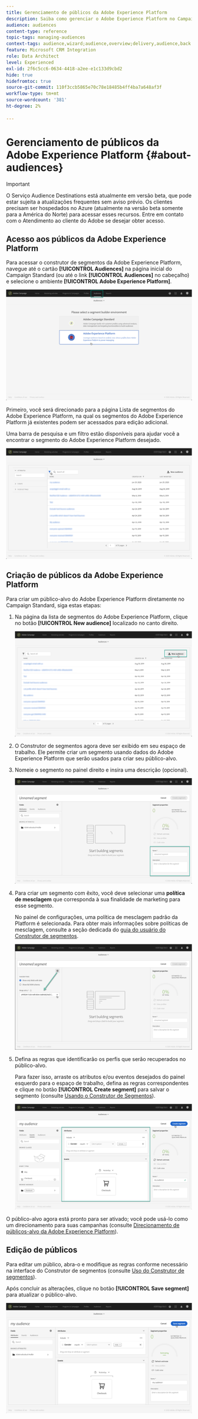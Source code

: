 ```yaml
---
title: Gerenciamento de públicos da Adobe Experience Platform
description: Saiba como gerenciar o Adobe Experience Platform no Campaign Standard.
audience: audiences
content-type: reference
topic-tags: managing-audiences
context-tags: audience,wizard;audience,overview;delivery,audience,back
feature: Microsoft CRM Integration
role: Data Architect
level: Experienced
exl-id: 2f6c5cc6-0634-4418-a2ee-e1c133d9cbd2
hide: true
hidefromtoc: true
source-git-commit: 110f3ccb5865e70c78e18485b4ff4ba7a648af3f
workflow-type: tm+mt
source-wordcount: '381'
ht-degree: 2%

---
```


# Gerenciamento de públicos da Adobe Experience Platform {#about-audiences}

>[!IMPORTANT]
>
>O Serviço Audience Destinations está atualmente em versão beta, que pode estar sujeita a atualizações frequentes sem aviso prévio. Os clientes precisam ser hospedados no Azure (atualmente na versão beta somente para a América do Norte) para acessar esses recursos. Entre em contato com o Atendimento ao cliente do Adobe se desejar obter acesso.

## Acesso aos públicos da Adobe Experience Platform

Para acessar o construtor de segmentos da Adobe Experience Platform, navegue até o cartão **[!UICONTROL Audiences]** na página inicial do Campaign Standard (ou até o link **[!UICONTROL Audiences]** no cabeçalho) e selecione o ambiente **[!UICONTROL Adobe Experience Platform]**.

![](assets/aep_audiences_access.png)

Primeiro, você será direcionado para a página Lista de segmentos do Adobe Experience Platform, na qual os segmentos do Adobe Experience Platform já existentes podem ser acessados para edição adicional.

Uma barra de pesquisa e um filtro estão disponíveis para ajudar você a encontrar o segmento do Adobe Experience Platform desejado.

![](assets/aep_audiences_list.png)

## Criação de públicos da Adobe Experience Platform

Para criar um público-alvo do Adobe Experience Platform diretamente no Campaign Standard, siga estas etapas:

1. Na página da lista de segmentos do Adobe Experience Platform, clique no botão **[!UICONTROL New audience]** localizado no canto direito.

   ![](assets/aep_audiences_creation_create.png)

1. O Construtor de segmentos agora deve ser exibido em seu espaço de trabalho. Ele permite criar um segmento usando dados do Adobe Experience Platform que serão usados para criar seu público-alvo.

1. Nomeie o segmento no painel direito e insira uma descrição (opcional).

   ![](assets/aep_audiences_creation_edit_name.png)

1. Para criar um segmento com êxito, você deve selecionar uma **política de mesclagem** que corresponda à sua finalidade de marketing para esse segmento.

   No painel de configurações, uma política de mesclagem padrão da Platform é selecionada. Para obter mais informações sobre políticas de mesclagem, consulte a seção dedicada do [guia do usuário do Construtor de segmentos](https://experienceleague.adobe.com/docs/experience-platform/segmentation/ui/overview.html).

   ![](assets/aep_audiences_mergepolicy.png)

1. Defina as regras que identificarão os perfis que serão recuperados no público-alvo.

   Para fazer isso, arraste os atributos e/ou eventos desejados do painel esquerdo para o espaço de trabalho, defina as regras correspondentes e clique no botão **[!UICONTROL Create segment]** para salvar o segmento (consulte [Usando o Construtor de Segmentos](../../integrating/using/aep-using-segment-builder.md)).

   ![](assets/aep_audiences_creation_query.png)

O público-alvo agora está pronto para ser ativado; você pode usá-lo como um direcionamento para suas campanhas (consulte [Direcionamento de públicos-alvo da Adobe Experience Platform](../../integrating/using/aep-targeting-audiences.md)).

## Edição de públicos

Para editar um público, abra-o e modifique as regras conforme necessário na interface do Construtor de segmentos (consulte [Uso do Construtor de segmentos](../../integrating/using/aep-using-segment-builder.md)).

Após concluir as alterações, clique no botão **[!UICONTROL Save segment]** para atualizar o público-alvo.

![](assets/aep_audiences_editing.png)
